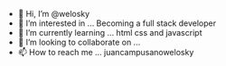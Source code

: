 - 👋 Hi, I’m @welosky
- 👀 I’m interested in ... Becoming a full stack developer
- 🌱 I’m currently learning ... html css and javascript
- 💞️ I’m looking to collaborate on ... 
- 📫 How to reach me ... juancampusanowelosky

<!---
welosky/welosky is a ✨ special ✨ repository because its `README.md` (this file) appears on your GitHub profile.
You can click the Preview link to take a look at your changes.
--->

